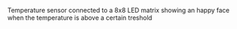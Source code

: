Temperature sensor connected to a 8x8 LED matrix showing an happy face when the temperature is above a certain treshold
